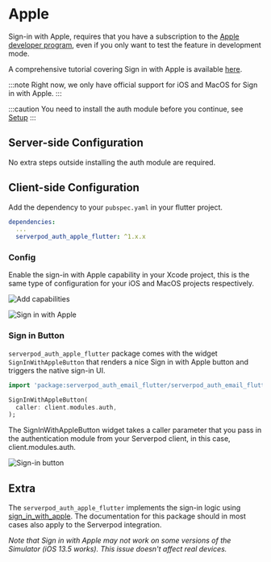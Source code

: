 # Apple

Sign-in with Apple, requires that you have a subscription to the [Apple developer program](https://developer.apple.com/programs/), even if you only want to test the feature in development mode.

A comprehensive tutorial covering Sign in with Apple is available [here](#todo).

:::note
Right now, we only have official support for iOS and MacOS for Sign in with Apple.
:::

:::caution
You need to install the auth module before you continue, see [Setup](../setup)
:::

## Server-side Configuration

No extra steps outside installing the auth module are required.

## Client-side Configuration

Add the dependency to your `pubspec.yaml` in your flutter project.

```yaml
dependencies:
  ...
  serverpod_auth_apple_flutter: ^1.x.x
```

### Config

Enable the sign-in with Apple capability in your Xcode project, this is the same type of configuration for your iOS and MacOS projects respectively.

![Add capabilities](/img/authentication/providers/apple/1-xcode-add.png)

![Sign in with Apple](/img/authentication/providers/apple/2-xcode-sign-in-with-apple.png)

### Sign in Button

`serverpod_auth_apple_flutter` package comes with the widget `SignInWithAppleButton` that renders a nice Sign in with Apple button and triggers the native sign-in UI.

```dart
import 'package:serverpod_auth_email_flutter/serverpod_auth_email_flutter.dart';

SignInWithAppleButton(
  caller: client.modules.auth,
);
```

The SignInWithAppleButton widget takes a caller parameter that you pass in the authentication module from your Serverpod client, in this case, client.modules.auth.

![Sign-in button](/img/authentication/providers/apple/3-button.png)

## Extra

The `serverpod_auth_apple_flutter` implements the sign-in logic using [sign_in_with_apple](https://pub.dev/packages/sign_in_with_apple). The documentation for this package should in most cases also apply to the Serverpod integration.

_Note that Sign in with Apple may not work on some versions of the Simulator (iOS 13.5 works). This issue doesn't affect real devices._
